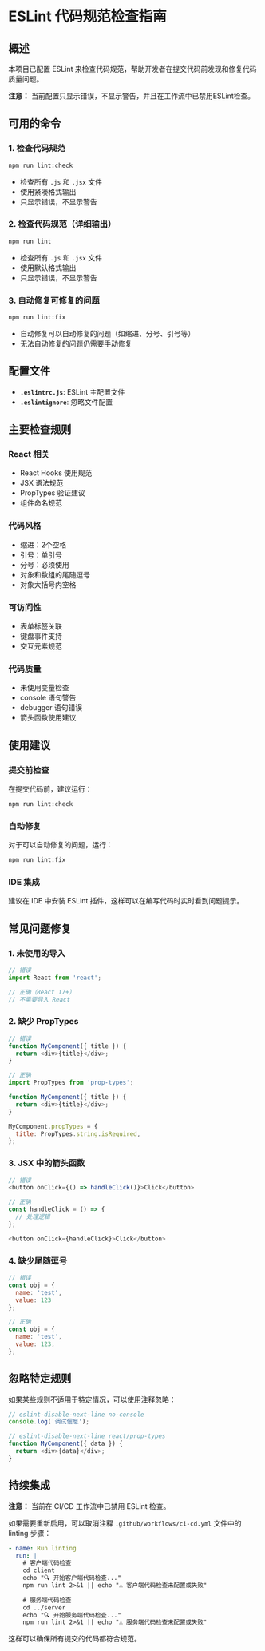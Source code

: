 # ESLint 代码规范检查指南

## 概述

本项目已配置 ESLint 来检查代码规范，帮助开发者在提交代码前发现和修复代码质量问题。

**注意：** 当前配置只显示错误，不显示警告，并且在工作流中已禁用ESLint检查。

## 可用的命令

### 1. 检查代码规范
```bash
npm run lint:check
```
- 检查所有 `.js` 和 `.jsx` 文件
- 使用紧凑格式输出
- 只显示错误，不显示警告

### 2. 检查代码规范（详细输出）
```bash
npm run lint
```
- 检查所有 `.js` 和 `.jsx` 文件
- 使用默认格式输出
- 只显示错误，不显示警告

### 3. 自动修复可修复的问题
```bash
npm run lint:fix
```
- 自动修复可以自动修复的问题（如缩进、分号、引号等）
- 无法自动修复的问题仍需要手动修复

## 配置文件

- **`.eslintrc.js`**: ESLint 主配置文件
- **`.eslintignore`**: 忽略文件配置

## 主要检查规则

### React 相关
- React Hooks 使用规范
- JSX 语法规范
- PropTypes 验证建议
- 组件命名规范

### 代码风格
- 缩进：2个空格
- 引号：单引号
- 分号：必须使用
- 对象和数组的尾随逗号
- 对象大括号内空格

### 可访问性
- 表单标签关联
- 键盘事件支持
- 交互元素规范

### 代码质量
- 未使用变量检查
- console 语句警告
- debugger 语句错误
- 箭头函数使用建议

## 使用建议

### 提交前检查
在提交代码前，建议运行：
```bash
npm run lint:check
```

### 自动修复
对于可以自动修复的问题，运行：
```bash
npm run lint:fix
```

### IDE 集成
建议在 IDE 中安装 ESLint 插件，这样可以在编写代码时实时看到问题提示。

## 常见问题修复

### 1. 未使用的导入
```javascript
// 错误
import React from 'react';

// 正确（React 17+）
// 不需要导入 React
```

### 2. 缺少 PropTypes
```javascript
// 错误
function MyComponent({ title }) {
  return <div>{title}</div>;
}

// 正确
import PropTypes from 'prop-types';

function MyComponent({ title }) {
  return <div>{title}</div>;
}

MyComponent.propTypes = {
  title: PropTypes.string.isRequired,
};
```

### 3. JSX 中的箭头函数
```javascript
// 错误
<button onClick={() => handleClick()}>Click</button>

// 正确
const handleClick = () => {
  // 处理逻辑
};

<button onClick={handleClick}>Click</button>
```

### 4. 缺少尾随逗号
```javascript
// 错误
const obj = {
  name: 'test',
  value: 123
};

// 正确
const obj = {
  name: 'test',
  value: 123,
};
```

## 忽略特定规则

如果某些规则不适用于特定情况，可以使用注释忽略：

```javascript
// eslint-disable-next-line no-console
console.log('调试信息');

// eslint-disable-next-line react/prop-types
function MyComponent({ data }) {
  return <div>{data}</div>;
}
```

## 持续集成

**注意：** 当前在 CI/CD 工作流中已禁用 ESLint 检查。

如果需要重新启用，可以取消注释 `.github/workflows/ci-cd.yml` 文件中的 linting 步骤：

```yaml
- name: Run linting
  run: |
    # 客户端代码检查
    cd client
    echo "🔍 开始客户端代码检查..."
    npm run lint 2>&1 || echo "⚠️ 客户端代码检查未配置或失败"
    
    # 服务端代码检查
    cd ../server
    echo "🔍 开始服务端代码检查..."
    npm run lint 2>&1 || echo "⚠️ 服务端代码检查未配置或失败"
```

这样可以确保所有提交的代码都符合规范。
